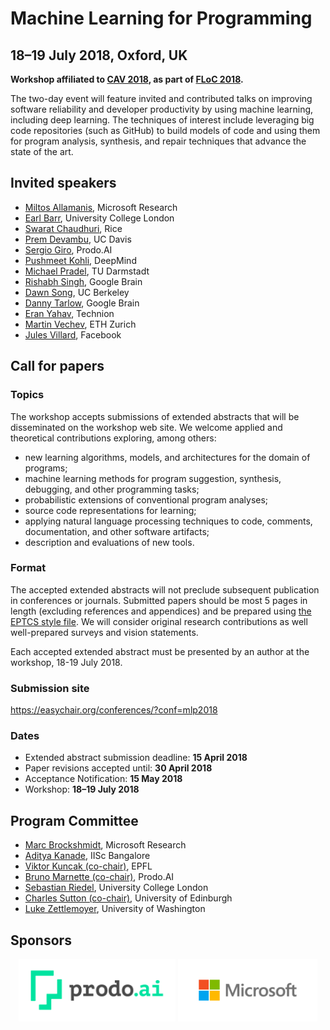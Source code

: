 # Machine Learning for Programming

## 18–19 July 2018, Oxford, UK

**Workshop affiliated to [CAV 2018](http://cavconference.org/2018/),
as part of [FLoC 2018](http://www.floc2018.org/).**

The two-day event will feature invited and contributed talks on improving
software reliability and developer productivity by using machine learning,
including deep learning. The techniques of interest include leveraging big code
repositories (such as GitHub) to build models of code and using them for
program analysis, synthesis, and repair techniques that advance the state of
the art.

## Invited speakers

* [Miltos Allamanis](https://miltos.allamanis.com/), Microsoft Research
* [Earl Barr](http://earlbarr.com/), University College London
* [Swarat Chaudhuri](http://www.cs.rice.edu/~sc40/), Rice
* [Prem Devambu](http://web.cs.ucdavis.edu/~devanbu/), UC Davis
* [Sergio Giro](https://www.linkedin.com/in/sergio-giro-1005948/), Prodo.AI
* [Pushmeet Kohli](https://sites.google.com/site/pushmeet/), DeepMind
* [Michael Pradel](http://mp.binaervarianz.de/), TU Darmstadt
* [Rishabh Singh](https://rishabhmit.bitbucket.io/), Google Brain
* [Dawn Song](https://people.eecs.berkeley.edu/~dawnsong/), UC Berkeley
* [Danny Tarlow](http://www.cs.toronto.edu/~dtarlow/), Google Brain
* [Eran Yahav](http://www.cs.technion.ac.il/~yahave/), Technion
* [Martin Vechev](http://www.srl.inf.ethz.ch/), ETH Zurich
* [Jules Villard](https://www.linkedin.com/in/jules-villard-2842a15a/), Facebook

## Call for papers

### Topics

The workshop accepts submissions of extended abstracts that will be
disseminated on the workshop web site. We welcome applied and theoretical
contributions exploring, among others:

* new learning algorithms, models, and architectures for the domain of programs;
* machine learning methods for program suggestion, synthesis, debugging, and other programming tasks;
* probabilistic extensions of conventional program analyses;
* source code representations for learning;
* applying natural language processing techniques to code, comments, documentation, and other software artifacts;
* description and evaluations of new tools.

### Format

The accepted extended abstracts will not preclude subsequent publication in
conferences or journals. Submitted papers should be most 5 pages in length
(excluding references and appendices) and be prepared using [the EPTCS style
file](http://style.eptcs.org/). We will consider original research contributions
as well well-prepared surveys and vision statements.

Each accepted extended abstract must be presented by an author at the workshop,
18-19 July 2018.

### Submission site

<https://easychair.org/conferences/?conf=mlp2018>

### Dates

* Extended abstract submission deadline: **15 April 2018**
* Paper revisions accepted until: **30 April 2018**
* Acceptance Notification: **15 May 2018**
* Workshop: **18–19 July 2018**

## Program Committee

* [Marc Brockshmidt](https://www.microsoft.com/en-us/research/people/mabrocks/), Microsoft Research
* [Aditya Kanade](http://www.iisc-seal.net/kanade/), IISc Bangalore
* [Viktor Kuncak (co-chair)](http://lara.epfl.ch/~kuncak/), EPFL
* [Bruno Marnette (co-chair)](https://www.linkedin.com/in/brunomarnette/), Prodo.AI
* [Sebastian Riedel](http://www.riedelcastro.org/), University College London
* [Charles Sutton (co-chair)](http://homepages.inf.ed.ac.uk/csutton/), University of Edinburgh
* [Luke Zettlemoyer](https://www.cs.washington.edu/people/faculty/lsz), University of Washington

## Sponsors

<div style="text-align: center;">
  <a href="https://prodo.ai/"><img src="/sponsors/prodo.svg" alt="Prodo.AI" height="100"/></a>
  <a href="https://www.microsoft.com/"><img src="/sponsors/microsoft.svg" alt="Microsoft Research" height="100"/></a>
</div>
